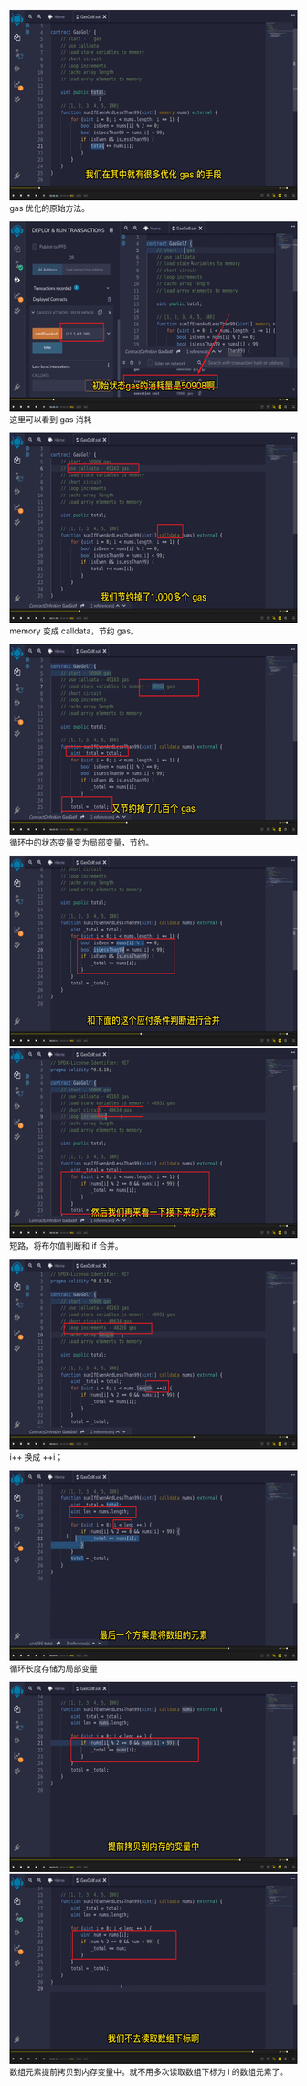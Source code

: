 <img src='./img/2022-05-13-10-47-08.png' height=333px></img>      
gas 优化的原始方法。  
  
<img src='./img/2022-05-13-10-47-59.png' height=333px></img>      
这里可以看到 gas 消耗  
  
<img src='./img/2022-05-13-10-48-36.png' height=333px></img>      
memory 变成 calldata，节约 gas。  
  
<img src='./img/2022-05-13-10-49-32.png' height=333px></img>      
循环中的状态变量变为局部变量，节约。  
  
<img src='./img/2022-05-13-10-51-19.png' height=333px></img>      
<img src='./img/2022-05-13-10-52-12.png' height=333px></img>      
短路，将布尔值判断和 if 合并。  
  
<img src='./img/2022-05-13-10-52-52.png' height=333px></img>      
 i++ 换成 ++i；  
  
<img src='./img/2022-05-13-10-54-02.png' height=333px></img>      
循环长度存储为局部变量  
  
<img src='./img/2022-05-13-10-56-43.png' height=333px></img>      
<img src='./img/2022-05-13-10-58-12.png' height=333px></img>          
数组元素提前拷贝到内存变量中。就不用多次读取数组下标为 i 的数组元素了。  
